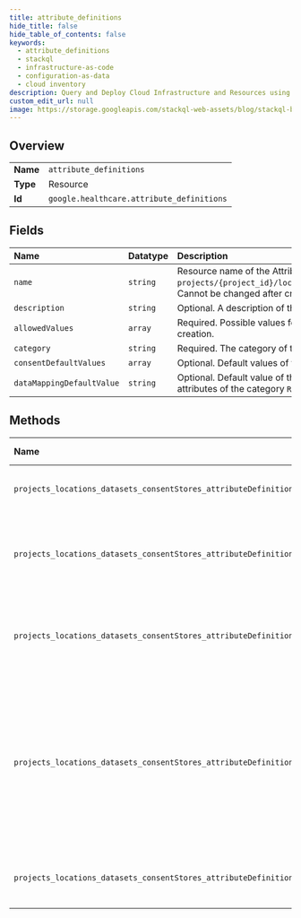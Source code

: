 ```yaml
---
title: attribute_definitions
hide_title: false
hide_table_of_contents: false
keywords:
  - attribute_definitions
  - stackql
  - infrastructure-as-code
  - configuration-as-data
  - cloud inventory
description: Query and Deploy Cloud Infrastructure and Resources using SQL
custom_edit_url: null
image: https://storage.googleapis.com/stackql-web-assets/blog/stackql-blog-post-featured-image.png
---
```

  
    

## Overview
<table><tbody>
<tr><td><b>Name</b></td><td><code>attribute_definitions</code></td></tr>
<tr><td><b>Type</b></td><td>Resource</td></tr>
<tr><td><b>Id</b></td><td><code>google.healthcare.attribute_definitions</code></td></tr>
</tbody></table>

## Fields
| Name | Datatype | Description |
|:-----|:---------|:------------|
| `name` | `string` | Resource name of the Attribute definition, of the form `projects/{project_id}/locations/{location_id}/datasets/{dataset_id}/consentStores/{consent_store_id}/attributeDefinitions/{attribute_definition_id}`. Cannot be changed after creation. |
| `description` | `string` | Optional. A description of the attribute. |
| `allowedValues` | `array` | Required. Possible values for the attribute. The number of allowed values must not exceed 500. An empty list is invalid. The list can only be expanded after creation. |
| `category` | `string` | Required. The category of the attribute. The value of this field cannot be changed after creation. |
| `consentDefaultValues` | `array` | Optional. Default values of the attribute in Consents. If no default values are specified, it defaults to an empty value. |
| `dataMappingDefaultValue` | `string` | Optional. Default value of the attribute in User data mappings. If no default value is specified, it defaults to an empty value. This field is only applicable to attributes of the category `RESOURCE`. |
## Methods
| Name | Accessible by | Required Params | Description |
|:-----|:--------------|:----------------|:------------|
| `projects_locations_datasets_consentStores_attributeDefinitions_get` | `SELECT` | `name` | Gets the specified Attribute definition. |
| `projects_locations_datasets_consentStores_attributeDefinitions_list` | `SELECT` | `parent` | Lists the Attribute definitions in the specified consent store. |
| `projects_locations_datasets_consentStores_attributeDefinitions_create` | `INSERT` | `parent` | Creates a new Attribute definition in the parent consent store. |
| `projects_locations_datasets_consentStores_attributeDefinitions_delete` | `DELETE` | `name` | Deletes the specified Attribute definition. Fails if the Attribute definition is referenced by any User data mapping, or the latest revision of any Consent. |
| `projects_locations_datasets_consentStores_attributeDefinitions_patch` | `EXEC` | `name` | Updates the specified Attribute definition. |
